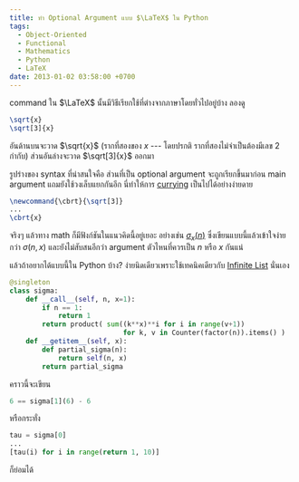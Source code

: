 ```yaml
---
title: ทำ Optional Argument แบบ $\LaTeX$ ใน Python
tags:
  - Object-Oriented
  - Functional
  - Mathematics
  - Python
  - LaTeX
date: 2013-01-02 03:58:00 +0700
---
```


command ใน $\LaTeX$ นั้นมีวิธีเรียกใช้ที่ต่างจากภาษาโดยทั่วไปอยู่บ้าง ลองดู

``` latex
\sqrt{x}
\sqrt[3]{x}
```

อันด้านบนจะวาด $\sqrt{x}$ (รากที่สองของ $x$ --- โดยปรกติ รากที่สองไม่จำเป็นต้องมีเลข 2 กำกับ) ส่วนอันล่างจะวาด $\sqrt[3]{x}$ ออกมา

รูปร่างของ syntax ที่น่าสนใจคือ ส่วนที่เป็น optional argument จะถูกเรียกขึ้นมาก่อน main argument แถมยังใช้วงเล็บแยกกันอีก นี่ทำให้การ [currying][] เป็นไปได้อย่างง่ายดาย

``` latex
\newcommand{\cbrt}{\sqrt[3]}
...
\cbrt{x}
```

จริงๆ แล้วทาง math ก็มีฟังก์ชันในแนวคิดนี้อยู่เยอะ อย่างเช่น [$\sigma_{x}(n)$][divisor function] ซึ่งเขียนแบบนี้แล้วเข้าใจง่ายกว่า $\sigma(n, x)$ และยังไม่สับสนอีกว่า argument ตัวไหนที่ควรเป็น $n$ หรือ $x$ กันแน่

แล้วถ้าอยากได้แบบนี้ใน Python บ้าง? ง่ายนิดเดียวเพราะใช้เทคนิคเดียวกับ [Infinite List][self-ref infinite list] นั่นเอง

``` python
@singleton
class sigma:
    def __call__(self, n, x=1):
        if n == 1:
            return 1
        return product( sum((k**x)**i for i in range(v+1))
                            for k, v in Counter(factor(n)).items() )
    def __getitem__(self, x):
        def partial_sigma(n):
            return self(n, x)
        return partial_sigma
```

คราวนี้จะเขียน

``` python
6 == sigma[1](6) - 6
```

หรือกระทั่ง

``` python
tau = sigma[0]
...
[tau(i) for i in range(return 1, 10)]
```

ก็ย่อมได้


[currying]: //en.wikipedia.org/wiki/Currying
[divisor function]: //en.wikipedia.org/wiki/Divisor_function
[self-ref infinite list]: //neizod.blogspot.com/2012/08/infinity-list-python.html
